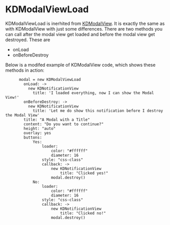 # KDModalViewLoad

KDModalViewLoad is inerhited from
[KDModalView](/framework/modals/KDModalViewLoad). It is exactly the same as with
KDModalView with just some differences. There are two methods you can call after
the modal view get loaded and before the modal view get destroyed. These are

* onLoad
* onBeforeDestroy 

Below is a modifed example of KDModalView code, which shows these methods in
action:

          modal = new KDModalViewLoad
            onLoad: ->
              new KDNotificationView
                title: 'I loaded everything, now I can show the Modal View!'
            onBeforeDestroy: ->
              new KDNotificationView
                title: 'Let me do show this notification before I destroy the Modal View'
            title: "A Modal with a Title"
            content: "Do you want to continue?"
            height: "auto"
            overlay: yes
            buttons:
                Yes:
                    loader:
                        color: "#ffffff"
                        diameter: 16
                    style: "css-class"
                    callback: ->
                        new KDNotificationView
                            title: "Clicked yes!"
                        modal.destroy()
                No:
                    loader:
                        color: "#ffffff"
                        diameter: 16
                    style: "css-class"
                    callback: ->
                        new KDNotificationView
                            title: "Clicked no!"
                        modal.destroy()

